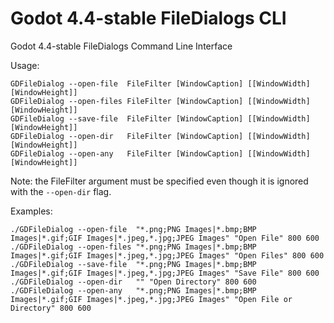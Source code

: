 # Godot 4.4-stable FileDialogs CLI
Godot 4.4-stable FileDialogs Command Line Interface

Usage:
```
GDFileDialog --open-file  FileFilter [WindowCaption] [[WindowWidth] [WindowHeight]]
GDFileDialog --open-files FileFilter [WindowCaption] [[WindowWidth] [WindowHeight]]
GDFileDialog --save-file  FileFilter [WindowCaption] [[WindowWidth] [WindowHeight]]
GDFileDialog --open-dir   FileFilter [WindowCaption] [[WindowWidth] [WindowHeight]]
GDFileDialog --open-any   FileFilter [WindowCaption] [[WindowWidth] [WindowHeight]]
```

Note: the FileFilter argument must be specified even though it is ignored with the `--open-dir` flag.

Examples:
```
./GDFileDialog --open-file  "*.png;PNG Images|*.bmp;BMP Images|*.gif;GIF Images|*.jpeg,*.jpg;JPEG Images" "Open File" 800 600
./GDFileDialog --open-files "*.png;PNG Images|*.bmp;BMP Images|*.gif;GIF Images|*.jpeg,*.jpg;JPEG Images" "Open Files" 800 600
./GDFileDialog --save-file  "*.png;PNG Images|*.bmp;BMP Images|*.gif;GIF Images|*.jpeg,*.jpg;JPEG Images" "Save File" 800 600
./GDFileDialog --open-dir   "" "Open Directory" 800 600
./GDFileDialog --open-any   "*.png;PNG Images|*.bmp;BMP Images|*.gif;GIF Images|*.jpeg,*.jpg;JPEG Images" "Open File or Directory" 800 600
```
